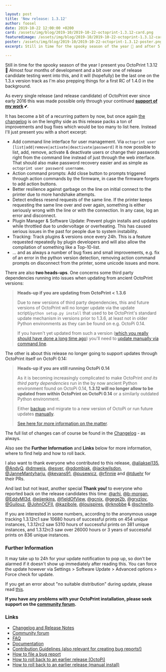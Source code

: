 ```yaml
---

layout: post
title: 'New release: 1.3.12'
author: foosel
date: 2019-10-22 12:00:00 +0200
card: /assets/img/blog/2019-10/2019-10-22-octoprint-1.3.12-card.png
featuredimage: /assets/img/blog/2019-10/2019-10-22-octoprint-1.3.12-card.png
poster: /assets/img/blog/2019-10/2019-10-22-octoprint-1.3.12-poster.png
excerpt: Still in time for the spooky season of the year 🎃 and after 5 months of development and testing by the community I present you OctoPrint 1.3.12.

---
```


Still in time for the spooky season of the year I present you OctoPrint 1.3.12 🎃 Almost four months of development and a bit over 
one of release candidate testing went into this, and it will (hopefully) be the last one on the 1.3.x version track as
I'm also prepping things for a first RC of 1.4.0 in the background.

<!--more-->

As every single release (and release candidate) of OctoPrint ever since early 2016 this was made possible only 
through your continued **[support of my work](/support-octoprint/)** 💕.

It has become a bit of a recurring pattern by now, but once again [the changelog](https://github.com/foosel/OctoPrint/releases/tag/1.3.12) 
is on the lengthy side as this release packs a ton of improvements and bug fixes which would be too many to list here. 
Instead I'll just present you with a short excerpt:

  * Add command line interface for user management. Via `octoprint user [list|add|remove|activate|deactivate|password]` it is now possible to list, add, remove, activate & deactivate users or change their passwords right from the command line instead of just through the web interface. That should also make password recovery easier and as simple as `octoprint user password username`.
  * Action command prompts: Add close button to prompts triggered through action commands by the firmware, in case the firmware forgets to add action buttons.
  * Better resilience against garbage on the line on initial connect to the printer due to more handshake attempts.
  * Detect endless resend requests of the same line. If the printer keeps requesting the same line over and over again, something is either seriously wrong with the line or with the connection. In any case, log an error and disconnect.
  * Plugin Manager & Software Update: Prevent plugin installs and updates while throttled due to undervoltage or overheating. This has caused serious issues in the past for people due to system instability.
  * Tracking: Track plugins & versions once every 24h. This is a feature requested repeatedly by plugin developers and will also allow the compilation of something like a Top-10-list.
  * ... and as always a number of bug fixes and small improvements, e.g. fix of an error in the python version detection, removing action command prompts on disconnect from the printer, some unicode issues and more.

There are also **two heads-ups**. One concerns some third party dependencies running into issues when updating from ancient OctoPrint 
versions:

> **Heads-up if you are updating from OctoPrint < 1.3.6**
>
> Due to new versions of third party dependencies, this and future versions of OctoPrint will no longer update via the update script/`python setup.py install` that used to be OctoPrint's standard update mechanism in versions prior to 1.3.6, at least not in older Python environments as they can be found on e.g. OctoPi 0.14. 
> 
> If you haven't yet updated from such a version ([which you really should have done a long time ago](https://octoprint.org/blog/2018/03/15/security-issue-update-to-1.3.6/)) you'll need to [update manually via command line](https://community.octoprint.org/t/how-can-i-update-the-octoprint-installation-on-my-octopi-image/207?u=foosel).

The other is about this release no longer going to support updates through OctoPrint itself on OctoPi 0.14:

> **Heads-up if you are still running OctoPi 0.14**
> 
> As it is becoming increasingly complicated to make OctoPrint *and its third party dependencies* run in the by now ancient Python environment found on OctoPi 0.14, **1.3.12 will no longer allow to be updated from within OctoPrint on OctoPi 0.14** or a similarly outdated Python environment.
> 
> Either [backup](https://community.octoprint.org/t/how-do-i-backup-my-octoprint-settings-on-octopi/1489?u=foosel) and migrate to a new version of OctoPi or run future updates [manually](https://community.octoprint.org/t/how-can-i-update-the-octoprint-installation-on-my-octopi-image/207?u=foosel).
> 
> [See here for more information on the matter](https://community.octoprint.org/t/octoprint-tells-me-it-cant-run-an-update-due-to-my-python-environment-being-outdated-what-do-i-do-now/4756?u=foosel).

The full list of changes can of course be found in the
[Changelog](https://github.com/foosel/OctoPrint/releases/tag/1.3.12) - as always.

Also see the **Further Information** and **Links** below for more information,
where to find help and how to roll back.

I also want to thank everyone who contributed to this release, [@aliaksei135](https://github.com/aliaksei135), [@AndyQ](https://github.com/AndyQ), [@dmweis](https://github.com/dmweis), [@esver](https://github.com/esver), [@gdombiak](https://github.com/gdombiak), [@jackwilsdon](https://github.com/jackwilsdon), [@JanneMantyharju](https://github.com/JanneMantyharju), [@kevans91](https://github.com/kevans91), [@pusewicz](https://github.com/pusewicz), [@rfinnie](https://github.com/rfinnie) and [@tduehr](https://github.com/tduehr) for their PRs.

And last but not least, another special **Thank you!** to everyone who reported back on the release candidates this time: [@arhi](https://github.com/arhi), [@b-morgan](https://github.com/b-morgan), [@EddyMI3d](https://github.com/EddyMI3d), [@ejjenkins](https://github.com/ejjenkins), [@fieldOfView](https://github.com/fieldOfView), [@gcnix](https://github.com/gcnix), [@gege2b](https://github.com/gege2b), [@gryzlov](https://github.com/gryzlov), [@Guilouz](https://github.com/Guilouz), [@JohnOCFII](https://github.com/JohnOCFII), [@kazibole](https://github.com/kazibole), [@louispires](https://github.com/louispires), [@rknobbe](https://github.com/rknobbe) & [@schnello](https://github.com/schnello).

If you are interested in some numbers, according to the anonymous usage tracking 1.3.12rc1 saw 10680 hours of successful prints on 454 unique instances,
1.3.12rc2 saw 5310 hours of successful prints on 381 unique instances, and 1.3.12rc3 saw over 26000 hours or 3 years
of successful prints on 836 unique instances.

### Further Information

It may take up to 24h for your update notification to pop up, so don't 
be alarmed if it doesn't show up immediately after reading this. You
can force the update however via Settings > Software Update > 
Advanced options > Force check for update.

If you get an error about "no suitable distribution" during update, please read 
[this](https://discourse.octoprint.org/t/i-got-some-error-about-no-suitable-distribution-during-update-and-now-my-server-wont-start/235).

**If you have any problems with your OctoPrint installation, please seek 
support on the [community forum](https://community.octoprint.org).**

### Links

  * [Changelog and Release Notes](https://github.com/foosel/OctoPrint/releases/tag/1.3.12)
  * [Community forum](https://community.octoprint.org)
  * [FAQ](https://faq.octoprint.org)
  * [Documentation](http://docs.octoprint.org/)
  * [Contribution Guidelines (also relevant for creating bug reports!)](https://github.com/foosel/OctoPrint/blob/master/CONTRIBUTING.md)
  * [How to file a bug report](https://github.com/foosel/OctoPrint/blob/master/CONTRIBUTING.md#how-to-file-a-bug-report)
  * [How to roll back to an earlier release (OctoPi)](https://discourse.octoprint.org/t/how-can-i-revert-to-an-older-version-of-the-octoprint-installation-on-my-octopi-image/205)
  * [How to roll back to an earlier release (manual install)](https://discourse.octoprint.org/t/how-can-i-roll-back-to-an-earlier-version-after-an-update/234)

